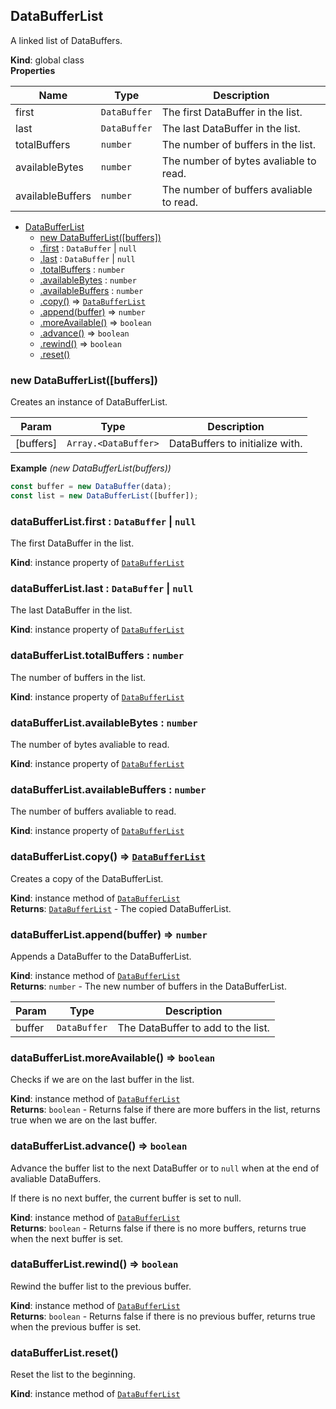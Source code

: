 <a name="DataBufferList"></a>

## DataBufferList
A linked list of DataBuffers.

**Kind**: global class  
**Properties**

| Name | Type | Description |
| --- | --- | --- |
| first | <code>DataBuffer</code> | The first DataBuffer in the list. |
| last | <code>DataBuffer</code> | The last DataBuffer in the list. |
| totalBuffers | <code>number</code> | The number of buffers in the list. |
| availableBytes | <code>number</code> | The number of bytes avaliable to read. |
| availableBuffers | <code>number</code> | The number of buffers avaliable to read. |


* [DataBufferList](#DataBufferList)
    * [new DataBufferList([buffers])](#new_DataBufferList_new)
    * [.first](#DataBufferList+first) : <code>DataBuffer</code> \| <code>null</code>
    * [.last](#DataBufferList+last) : <code>DataBuffer</code> \| <code>null</code>
    * [.totalBuffers](#DataBufferList+totalBuffers) : <code>number</code>
    * [.availableBytes](#DataBufferList+availableBytes) : <code>number</code>
    * [.availableBuffers](#DataBufferList+availableBuffers) : <code>number</code>
    * [.copy()](#DataBufferList+copy) ⇒ [<code>DataBufferList</code>](#DataBufferList)
    * [.append(buffer)](#DataBufferList+append) ⇒ <code>number</code>
    * [.moreAvailable()](#DataBufferList+moreAvailable) ⇒ <code>boolean</code>
    * [.advance()](#DataBufferList+advance) ⇒ <code>boolean</code>
    * [.rewind()](#DataBufferList+rewind) ⇒ <code>boolean</code>
    * [.reset()](#DataBufferList+reset)

<a name="new_DataBufferList_new"></a>

### new DataBufferList([buffers])
Creates an instance of DataBufferList.


| Param | Type | Description |
| --- | --- | --- |
| [buffers] | <code>Array.&lt;DataBuffer&gt;</code> | DataBuffers to initialize with. |

**Example** *(new DataBufferList(buffers))*  
```js
const buffer = new DataBuffer(data);
const list = new DataBufferList([buffer]);
```
<a name="DataBufferList+first"></a>

### dataBufferList.first : <code>DataBuffer</code> \| <code>null</code>
The first DataBuffer in the list.

**Kind**: instance property of [<code>DataBufferList</code>](#DataBufferList)  
<a name="DataBufferList+last"></a>

### dataBufferList.last : <code>DataBuffer</code> \| <code>null</code>
The last DataBuffer in the list.

**Kind**: instance property of [<code>DataBufferList</code>](#DataBufferList)  
<a name="DataBufferList+totalBuffers"></a>

### dataBufferList.totalBuffers : <code>number</code>
The number of buffers in the list.

**Kind**: instance property of [<code>DataBufferList</code>](#DataBufferList)  
<a name="DataBufferList+availableBytes"></a>

### dataBufferList.availableBytes : <code>number</code>
The number of bytes avaliable to read.

**Kind**: instance property of [<code>DataBufferList</code>](#DataBufferList)  
<a name="DataBufferList+availableBuffers"></a>

### dataBufferList.availableBuffers : <code>number</code>
The number of buffers avaliable to read.

**Kind**: instance property of [<code>DataBufferList</code>](#DataBufferList)  
<a name="DataBufferList+copy"></a>

### dataBufferList.copy() ⇒ [<code>DataBufferList</code>](#DataBufferList)
Creates a copy of the DataBufferList.

**Kind**: instance method of [<code>DataBufferList</code>](#DataBufferList)  
**Returns**: [<code>DataBufferList</code>](#DataBufferList) - The copied DataBufferList.  
<a name="DataBufferList+append"></a>

### dataBufferList.append(buffer) ⇒ <code>number</code>
Appends a DataBuffer to the DataBufferList.

**Kind**: instance method of [<code>DataBufferList</code>](#DataBufferList)  
**Returns**: <code>number</code> - The new number of buffers in the DataBufferList.  

| Param | Type | Description |
| --- | --- | --- |
| buffer | <code>DataBuffer</code> | The DataBuffer to add to the list. |

<a name="DataBufferList+moreAvailable"></a>

### dataBufferList.moreAvailable() ⇒ <code>boolean</code>
Checks if we are on the last buffer in the list.

**Kind**: instance method of [<code>DataBufferList</code>](#DataBufferList)  
**Returns**: <code>boolean</code> - Returns false if there are more buffers in the list, returns true when we are on the last buffer.  
<a name="DataBufferList+advance"></a>

### dataBufferList.advance() ⇒ <code>boolean</code>
Advance the buffer list to the next DataBuffer or to `null` when at the end of avaliable DataBuffers.

If there is no next buffer, the current buffer is set to null.

**Kind**: instance method of [<code>DataBufferList</code>](#DataBufferList)  
**Returns**: <code>boolean</code> - Returns false if there is no more buffers, returns true when the next buffer is set.  
<a name="DataBufferList+rewind"></a>

### dataBufferList.rewind() ⇒ <code>boolean</code>
Rewind the buffer list to the previous buffer.

**Kind**: instance method of [<code>DataBufferList</code>](#DataBufferList)  
**Returns**: <code>boolean</code> - Returns false if there is no previous buffer, returns true when the previous buffer is set.  
<a name="DataBufferList+reset"></a>

### dataBufferList.reset()
Reset the list to the beginning.

**Kind**: instance method of [<code>DataBufferList</code>](#DataBufferList)  
